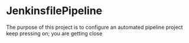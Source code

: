 # JenkinsfilePipeline
The purpose of this project is to configure an automated pipeline project
keep pressing on; you are getting close
